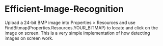 # Efficient-Image-Recognition

Upload a 24-bit BMP image into Properties > Resources and use FindBitmap(Properties.Resources.YOUR_BITMAP) to locate and click on the image on screen. This is a very simple implementation of how detecting images on screen work.
